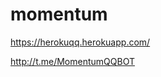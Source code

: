 # momentum
<a href='https://herokuqq.herokuapp.com'>https://herokuqq.herokuapp.com/</a>

<a href='http://t.me/MomentumQQBOT'>http://t.me/MomentumQQBOT</a>
